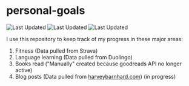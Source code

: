 # personal-goals
![Last Updated](https://img.shields.io/date/1625106189?color=FC4C02&label=Fitness%20Updated&logo=strava)
![Last Updated](https://img.shields.io/date/1625106189?color=7ac70c&label=Language%20Updated&logo=duolingo)
![Last Updated](https://img.shields.io/date/1625106189?color=e9e5cd&label=Books%20Updated&logo=goodreads)

I use this repository to keep track of my progress in these major areas:

1. Fitness (Data pulled from Strava)
2. Language learning (Data pulled from Duolingo)
3. Books read ("Manually" created because goodreads API no longer active)
4. Blog posts (Data pulled from [harveybarnhard.com](https://harveybarnhard.com)) (in progress)
